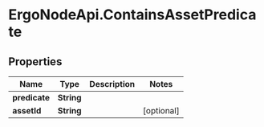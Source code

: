# ErgoNodeApi.ContainsAssetPredicate

## Properties

Name | Type | Description | Notes
------------ | ------------- | ------------- | -------------
**predicate** | **String** |  | 
**assetId** | **String** |  | [optional] 



